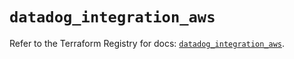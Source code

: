 # `datadog_integration_aws`

Refer to the Terraform Registry for docs: [`datadog_integration_aws`](https://registry.terraform.io/providers/datadog/datadog/3.62.0/docs/resources/integration_aws).
